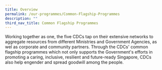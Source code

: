 ```yaml
---
title: Overview
permalink: /our-programmes/Common-Flagship-Programmes
description: ""
third_nav_title: Common Flagship Programmes
---
```

Working together as one, the five CDCs tap on their extensive networks to aggregate resources from different Ministries and Government Agencies, as wel as corporate and community partners. Through the CDCs' common flagship programmes which not only supports the Government's efforts in promoting a caring, inclusive, resilient and future-ready Singapore, CDCs also help engender and spread goodwill among the people.

